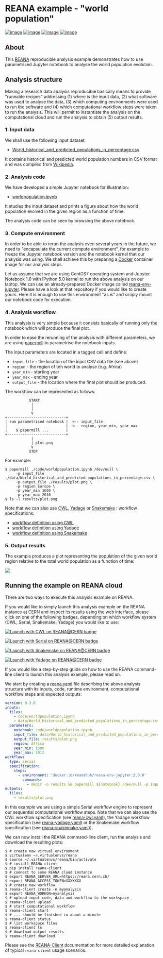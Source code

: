# REANA example - "world population"

[![image](https://github.com/reanahub/reana-demo-worldpopulation/workflows/CI/badge.svg)](https://github.com/reanahub/reana-demo-worldpopulation/actions)
[![image](https://img.shields.io/badge/discourse-forum-blue.svg)](https://forum.reana.io)
[![image](https://img.shields.io/github/license/reanahub/reana-demo-worldpopulation.svg)](https://github.com/reanahub/reana-demo-worldpopulation/blob/master/LICENSE)
[![image](https://www.reana.io/static/img/badges/launch-on-reana-at-cern.svg)](https://reana.cern.ch/launch?url=https%3A%2F%2Fgithub.com%2Freanahub%2Freana-demo-worldpopulation&specification=reana.yaml&name=reana-demo-worldpopulation)

## About

This [REANA](http://www.reana.io/) reproducible analysis example demonstrates how to use
parametrised Jupyter notebook to analyse the world population evolution.

## Analysis structure

Making a research data analysis reproducible basically means to provide "runnable
recipes" addressing (1) where is the input data, (2) what software was used to analyse
the data, (3) which computing environments were used to run the software and (4) which
computational workflow steps were taken to run the analysis. This will permit to
instantiate the analysis on the computational cloud and run the analysis to obtain (5)
output results.

### 1. Input data

We shall use the following input dataset:

- [World_historical_and_predicted_populations_in_percentage.csv](data/World_historical_and_predicted_populations_in_percentage.csv)

It contains historical and predicted world population numbers in CSV format and was
compiled from [Wikipedia](https://en.wikipedia.org/wiki/World_population).

### 2. Analysis code

We have developed a simple Jupyter notebook for illustration:

- [worldpopulation.ipynb](code/worldpopulation.ipynb)

It studies the input dataset and prints a figure about how the world population evolved
in the given region as a function of time.

The analysis code can be seen by browsing the above notebook.

### 3. Compute environment

In order to be able to rerun the analysis even several years in the future, we need to
"encapsulate the current compute environment", for example to freeze the Jupyter notebook
version and the notebook kernel that our analysis was using. We shall achieve this by
preparing a [Docker](https://www.docker.com/) container image for our analysis steps.

Let us assume that we are using CentOS7 operating system and Jupyter Notebook 1.0 with
IPython 5.0 kernel to run the above analysis on our laptop. We can use an
already-prepared Docker image called
[reana-env-jupyter](https://github.com/reanahub/reana-env-jupyter). Please have a look at
that repository if you would like to create yours. Here it is enough to use this
environment "as is" and simply mount our notebook code for execution.

### 4. Analysis workflow

This analysis is very simple because it consists basically of running only the notebook
which will produce the final plot.

In order to ease the rerunning of the analysis with different parameters, we are using
[papermill](https://github.com/nteract/papermill) to parametrise the notebook inputs.

The input parameters are located in a tagged cell and define:

- `input_file` - the location of the input CSV data file (see above)
- `region` - the region of teh world to analyse (e.g. Africa)
- `year_min` - starting year
- `year_max` - ending year
- `output_file` - the location where the final plot should be produced.

The workflow can be represented as follows:

```console
           START
            |
            |
            V
+---------------------------+
| run parametrised notebook |  <-- input_file
|                           |  <-- region, year_min, year_max
|    $ papermill ...        |
+---------------------------+
            |
            | plot.png
            V
           STOP
```

For example:

```console
$ papermill ./code/worldpopulation.ipynb /dev/null \
     -p input_file ./data/World_historical_and_predicted_populations_in_percentage.csv \
     -p output_file ./results/plot.png \
     -p region Europe \
     -p year_min 1600 \
     -p year_max 2010
$ ls -l results/plot.png
```

Note that we can also use [CWL](http://www.commonwl.org/v1.0/), [Yadage](https://github.com/diana-hep/yadage) or [Snakemake](https://snakemake.github.io)
: workflow specifications:

- [workflow definition using CWL](workflow/cwl/worldpopulation.cwl)
- [workflow definition using Yadage](workflow/yadage/workflow.yaml)
- [workflow definition using Snakemake](workflow/snakemake/Snakefile)

### 5. Output results

The example produces a plot representing the population of the given world region
relative to the total world population as a function of time:

![](https://raw.githubusercontent.com/reanahub/reana-demo-worldpopulation/master/docs/plot.png)

## Running the example on REANA cloud

There are two ways to execute this analysis example on REANA.

If you would like to simply launch this analysis example on the REANA instance at CERN
and inspect its results using the web interface, please click on one of the following
badges, depending on which workflow system (CWL, Serial, Snakemake, Yadage) you would
like to use:

[![Launch with CWL on REANA@CERN badge](https://www.reana.io/static/img/badges/launch-with-cwl-on-reana-at-cern.svg)](https://reana.cern.ch/launch?url=https%3A%2F%2Fgithub.com%2Freanahub%2Freana-demo-worldpopulation&specification=reana-cwl.yaml&name=reana-demo-worldpopulation-cwl)

[![Launch with Serial on REANA@CERN badge](https://www.reana.io/static/img/badges/launch-with-serial-on-reana-at-cern.svg)](https://reana.cern.ch/launch?url=https%3A%2F%2Fgithub.com%2Freanahub%2Freana-demo-worldpopulation&specification=reana.yaml&name=reana-demo-worldpopulation-serial)

[![Launch with Snakemake on REANA@CERN badge](https://www.reana.io/static/img/badges/launch-with-snakemake-on-reana-at-cern.svg)](https://reana.cern.ch/launch?url=https%3A%2F%2Fgithub.com%2Freanahub%2Freana-demo-worldpopulation&specification=reana-snakemake.yaml&name=reana-demo-worldpopulation-snakemake)

[![Launch with Yadage on REANA@CERN badge](https://www.reana.io/static/img/badges/launch-with-yadage-on-reana-at-cern.svg)](https://reana.cern.ch/launch?url=https%3A%2F%2Fgithub.com%2Freanahub%2Freana-demo-worldpopulation&specification=reana-yadage.yaml&name=reana-demo-worldpopulation-yadage)

If you would like a step-by-step guide on how to use the REANA command-line client to
launch this analysis example, please read on.

We start by creating a [reana.yaml](reana.yaml) file describing the above analysis
structure with its inputs, code, runtime environment, computational workflow steps and
expected outputs:

```yaml
version: 0.3.0
inputs:
  files:
    - code/worldpopulation.ipynb
    - data/World_historical_and_predicted_populations_in_percentage.csv
  parameters:
    notebook: code/worldpopulation.ipynb
    input_file: data/World_historical_and_predicted_populations_in_percentage.csv
    output_file: results/plot.png
    region: Africa
    year_min: 1500
    year_max: 2012
workflow:
  type: serial
  specification:
    steps:
      - environment: 'docker.io/reanahub/reana-env-jupyter:2.0.0'
        commands:
          - mkdir -p results && papermill ${notebook} /dev/null -p input_file ${input_file} -p output_file ${output_file} -p region ${region} -p year_min ${year_min} -p year_max ${year_max}
outputs:
  files:
    - results/plot.png
```

In this example we are using a simple Serial workflow engine to represent our sequential
computational workflow steps. Note that we can also use the CWL workflow specification
(see [reana-cwl.yaml](reana-cwl.yaml)), the Yadage workflow specification (see
[reana-yadage.yaml](reana-yadage.yaml)) or the Snakemake workflow specification (see
[reana-snakemake.yaml](reana-snakemake.yaml))).

We can now install the REANA command-line client, run the analysis and download the
resulting plots:

```console
$ # create new virtual environment
$ virtualenv ~/.virtualenvs/reana
$ source ~/.virtualenvs/reana/bin/activate
$ # install REANA client
$ pip install reana-client
$ # connect to some REANA cloud instance
$ export REANA_SERVER_URL=https://reana.cern.ch/
$ export REANA_ACCESS_TOKEN=XXXXXXX
$ # create new workflow
$ reana-client create -n myanalysis
$ export REANA_WORKON=myanalysis
$ # upload input code, data and workflow to the workspace
$ reana-client upload
$ # start computational workflow
$ reana-client start
$ # ... should be finished in about a minute
$ reana-client status
$ # list workspace files
$ reana-client ls
$ # download output results
$ reana-client download
```

Please see the [REANA-Client](https://reana-client.readthedocs.io/) documentation for
more detailed explanation of typical `reana-client` usage scenarios.
